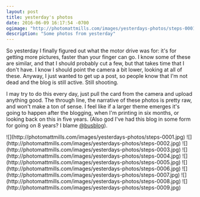 ```yaml
---
layout: post
title: yesterday's photos
date: 2016-06-09 16:17:54 -0700
ogimage: "http://photomattmills.com/images/yesterdays-photos/steps-0001.jpg"
description: "Some photos from yesterday"
---
```


So yesterday I finally figured out what the motor drive was for: it's for getting more pictures, faster than your finger can go. I know some of these are similar, and that I should probably cut a few, but that takes time that I don't have. I know I should point the camera a bit lower, looking at all of these. Anyway, I just wanted to get up a post, so people know that I'm not dead and the blog is still active. Still shooting.

I may try to do this every day, just pull the card from the camera and upload anything good. The through line, the narrative of these photos is pretty raw, and won't make a ton of sense. I feel like if a larger theme emerges it's going to happen after the blogging, when I'm printing in six months, or looking back on this in five years. (Also god I've had this blog in some form for going on 8 years? I blame [@busblog](http://twitter.com/busblog)).

<span style="display:block;" class="center">
  ![](http://photomattmills.com/images/yesterdays-photos/steps-0001.jpg)
![](http://photomattmills.com/images/yesterdays-photos/steps-0002.jpg)
![](http://photomattmills.com/images/yesterdays-photos/steps-0003.jpg)
![](http://photomattmills.com/images/yesterdays-photos/steps-0004.jpg)
![](http://photomattmills.com/images/yesterdays-photos/steps-0005.jpg)
![](http://photomattmills.com/images/yesterdays-photos/steps-0006.jpg)
![](http://photomattmills.com/images/yesterdays-photos/steps-0007.jpg)
![](http://photomattmills.com/images/yesterdays-photos/steps-0008.jpg)
![](http://photomattmills.com/images/yesterdays-photos/steps-0009.jpg)
</span>
